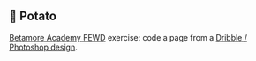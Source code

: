 ## :sweet_potato: Potato

[Betamore Academy FEWD](http://fewd.betamore.com) exercise: code a page from a [Dribble / Photoshop design](https://dribbble.com/shots/2042501-Potato/attachments/363345).
